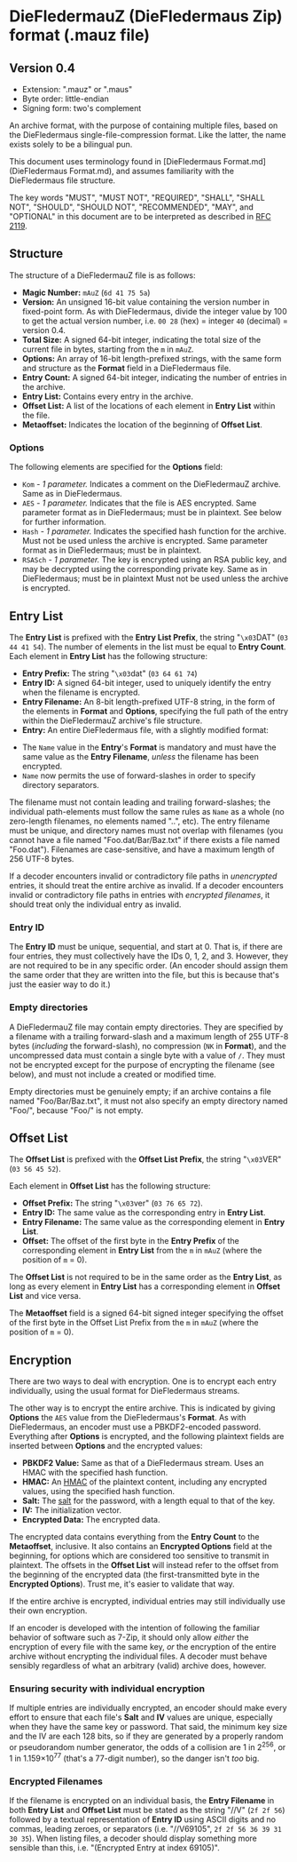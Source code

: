 ﻿DieFledermauZ (DieFledermaus Zip) format (.mauz file)
=====================================================
Version 0.4
-----------
* Extension: ".mauz" or ".maus"
* Byte order: little-endian
* Signing form: two's complement

An archive format, with the purpose of containing multiple files, based on the DieFledermaus single-file-compression format. Like the latter, the name exists solely to be a bilingual pun.

This document uses terminology found in [DieFledermaus Format.md](DieFledermaus Format.md), and assumes familiarity with the DieFledermaus file structure.

The key words "MUST", "MUST NOT", "REQUIRED", "SHALL", "SHALL NOT", "SHOULD", "SHOULD NOT", "RECOMMENDED",  "MAY", and "OPTIONAL" in this document are to be interpreted as described in [RFC 2119](https://www.ietf.org/rfc/rfc2119.txt).

Structure
---------
The structure of a DieFledermauZ file is as follows:

* **Magic Number:** `mAuZ` (`6d 41 75 5a`)
* **Version:** An unsigned 16-bit value containing the version number in fixed-point form. As with DieFledermaus, divide the integer value by 100 to get the actual version number, i.e. `00 28` (hex) = integer `40` (decimal) = version 0.4.
* **Total Size:** A signed 64-bit integer, indicating the total size of the current file in bytes, starting from the `m` in `mAuZ`.
* **Options:** An array of 16-bit length-prefixed strings, with the same form and structure as the **Format** field in a DieFledermaus file.
* **Entry Count:** A signed 64-bit integer, indicating the number of entries in the archive.
* **Entry List:** Contains every entry in the archive.
* **Offset List:** A list of the locations of each element in **Entry List** within the file.
* **Metaoffset:** Indicates the location of the beginning of **Offset List**.

### Options
The following elements are specified for the **Options** field:
* `Kom` - *1 parameter.* Indicates a comment on the DieFledermauZ archive. Same as in DieFledermaus.
* `AES` - *1 parameter.* Indicates that the file is AES encrypted. Same parameter format as in DieFledermaus; must be in plaintext. See below for further information.
* `Hash` - *1 parameter.* Indicates the specified hash function for the archive. Must not be used unless the archive is encrypted. Same parameter format as in DieFledermaus; must be in plaintext.
* `RSASch` - *1 parameter.* The key is encrypted using an RSA public key, and may be decrypted using the corresponding private key. Same as in DieFledermaus; must be in plaintext Must not be used unless the archive is encrypted.

Entry List
----------
The **Entry List** is prefixed with the **Entry List Prefix**, the string "`\x03`DAT" (`03 44 41 54`). The number of elements in the list must be equal to **Entry Count**. Each element in **Entry List** has the following structure:
* **Entry Prefix:** The string "`\x03`dat" (`03 64 61 74`)
* **Entry ID:** A signed 64-bit integer, used to uniquely identify the entry when the filename is encrypted.
* **Entry Filename:** An 8-bit length-prefixed UTF-8 string, in the form of the elements in **Format** and **Options**, specifying the full path of the entry within the DieFledermauZ archive's file structure.
* **Entry:** An entire DieFledermaus file, with a slightly modified format:
 - The `Name` value in the **Entry**'s **Format** is mandatory and must have the same value as the **Entry Filename**, *unless* the filename has been encrypted.
 - `Name` now permits the use of forward-slashes in order to specify directory separators.

The filename must not contain leading and trailing forward-slashes; the individual path-elements must follow the same rules as `Name` as a whole (no zero-length filenames, no elements named "..", etc). The entry filename must be unique, and directory names must not overlap with filenames (you cannot have a file named "Foo.dat/Bar/Baz.txt" if there exists a file named "Foo.dat"). Filenames are case-sensitive, and have a maximum length of 256 UTF-8 bytes.

If a decoder encounters invalid or contradictory file paths in *unencrypted* entries, it should treat the entire archive as invalid. If a decoder encounters invalid or contradictory file paths in entries with *encrypted filenames*, it should treat only the individual entry as invalid.

### Entry ID
The **Entry ID** must be unique, sequential, and start at 0. That is, if there are four entries, they must collectively have the IDs 0, 1, 2, and 3. However, they are not required to be in any specific order. (An encoder should assign them the same order that they are written into the file, but this is because that's just the easier way to do it.)

### Empty directories
A DieFledermauZ file may contain empty directories. They are specified by a filename with a trailing forward-slash and a maximum length of 255 UTF-8 bytes (*including* the forward-slash), no compression (`NK` in **Format**), and the uncompressed data must contain a single byte with a value of `/`. They must not be encrypted except for the purpose of encrypting the filename (see below), and must not include a created or modified time.

Empty directories must be genuinely empty; if an archive contains a file named "Foo/Bar/Baz.txt", it must not also specify an empty directory named "Foo/", because "Foo/" is not empty.

Offset List
-----------
The **Offset List** is prefixed with the **Offset List Prefix**, the string "`\x03`VER" (`03 56 45 52`).

Each element in **Offset List** has the following structure:
* **Offset Prefix:** The string "`\x03`ver" (`03 76 65 72`).
* **Entry ID:** The same value as the corresponding entry in **Entry List**.
* **Entry Filename:** The same value as the corresponding element in **Entry List**.
* **Offset:** The offset of the first byte in the **Entry Prefix** of the corresponding element in **Entry List** from the `m` in `mAuZ` (where the position of `m` = 0).

The **Offset List** is not required to be in the same order as the **Entry List**, as long as every element in **Entry List** has a corresponding element in **Offset List** and vice versa.

The **Metaoffset** field is a signed 64-bit signed integer specifying the offset of the first byte in the Offset List Prefix from the `m` in `mAuZ` (where the position of `m` = 0).

Encryption
----------
There are two ways to deal with encryption. One is to encrypt each entry individually, using the usual format for DieFledermaus streams.

The other way is to encrypt the entire archive. This is indicated by giving **Options** the `AES` value from the DieFledermaus's **Format**. As with DieFledermaus, an encoder must use a PBKDF2-encoded password. Everything after **Options** is encrypted, and the following plaintext fields are inserted between **Options** and the encrypted values:
* **PBKDF2 Value:** Same as that of a DieFledermaus stream. Uses an HMAC with the specified hash function.
* **HMAC:** An [HMAC](https://en.wikipedia.org/wiki/Hash-based_message_authentication_code) of the plaintext content, including any encrypted values, using the specified hash function.
* **Salt:** The [salt](https://en.wikipedia.org/wiki/Salt_%28cryptography%29) for the password, with a length equal to that of the key.
* **IV:** The initialization vector.
* **Encrypted Data:** The encrypted data.

The encrypted data contains everything from the **Entry Count** to the **Metaoffset**, inclusive. It also contains an **Encrypted Options** field at the beginning, for options which are considered too sensitive to transmit in plaintext. The offsets in the **Offset List** will instead refer to the offset from the beginning of the encrypted data (the first-transmitted byte in the **Encrypted Options**). Trust me, it's easier to validate that way.

If the entire archive is encrypted, individual entries may still individually use their own encryption.

If an encoder is developed with the intention of following the familiar behavior of software such as 7-Zip, it should only allow *either* the encryption of every file with the same key, *or* the encryption of the entire archive without encrypting the individual files. A decoder must behave sensibly regardless of what an arbitrary (valid) archive does, however.

### Ensuring security with individual encryption
If multiple entries are individually encrypted, an encoder should make every effort to ensure that each file's **Salt** and **IV** values are unique, especially when they have the same key or password. That said, the minimum key size and the IV are each 128 bits, so if they are generated by a properly random or pseudorandom number generator, the odds of a collision are 1 in 2<sup>256</sup>, or 1 in 1.159&times;10<sup>77</sup> (that's a 77-digit number), so the danger isn't *too* big.

### Encrypted Filenames
If the filename is encrypted on an individual basis, the **Entry Filename** in both **Entry List** and **Offset List** must be stated as the string "//V" (`2f 2f 56`) followed by a textual representation of **Entry ID** using ASCII digits and no commas, leading zeroes, or separators (i.e. "//V69105", `2f 2f 56 36 39 31 30 35`). When listing files, a decoder should display something more sensible than this, i.e. "(Encrypted Entry at index 69105)".

